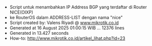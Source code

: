 - Script untuk menambahkan IP Address BGP yang terdaftar di Router NICE(OIXP)
- ke RouterOS dalam ADDRESS-LIST dengan nama "nice"
- Script created by: Valens Riyadi @ www.mikrotik.co.id
- Generated at 16 August 2025 01:00:15 WIB ... 12376 lines
- Generated in 13.427 seconds
- How-to: http://www.mikrotik.co.id/artikel_lihat.php?id=23
